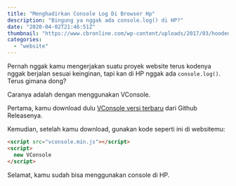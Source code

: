 ```yaml
---
title: "Menghadirkan Console Log Di Browser Hp"
description: "Bingung ya nggak ada console.log() di HP?"
date: "2020-04-02T21:46:51Z"
thumbnail: "https://www.cbronline.com/wp-content/uploads/2017/03/hoodedhacker.jpg"
categories:
  - "website"
---
```


Pernah nggak kamu mengerjakan suatu proyek website terus kodenya nggak berjalan sesuai keinginan, tapi kan di HP nggak ada `console.log()`. Terus gimana dong?

Caranya adalah dengan menggunakan VConsole.

Pertama, kamu download dulu [VConsole versi terbaru](https://github.com/Tencent/vConsole/releases/tag/v3.3.4) dari Github Releasenya.

Kemudian, setelah kamu download, gunakan kode seperti ini di websitemu:

```html
<script src="vconsole.min.js"></script>
<script>
  new VConsole
</script>
```

Selamat, kamu sudah bisa menggunakan console di HP.